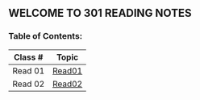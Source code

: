 ## WELCOME TO 301 READING NOTES
### Table of Contents:
| Class # | Topic |
|---------|-----------|
|Read 01 | [Read01](301read1.md)|
|Read 02 | [Read02](301read2.md) |